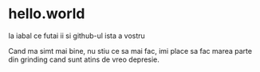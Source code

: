 # hello.world
Ia iabal ce futai ii si github-ul ista a vostru

Cand ma simt mai bine, nu stiu ce sa mai fac, imi place sa fac marea parte din grinding cand sunt atins de vreo depresie.
